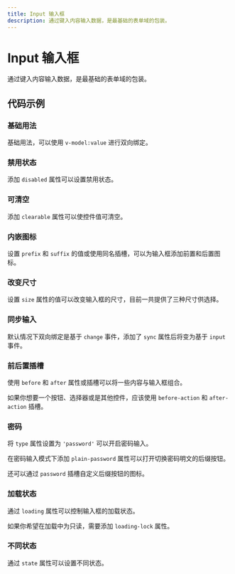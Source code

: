 ```yaml
---
title: Input 输入框
description: 通过键入内容输入数据，是最基础的表单域的包装。
---
```


# Input 输入框

通过键入内容输入数据，是最基础的表单域的包装。

## 代码示例

### 基础用法

基础用法，可以使用 `v-model:value` 进行双向绑定。

<preview path="../demo/Input/Basic-Input.vue" title="基础用法" description="基础用法，可以使用 `v-model:value` 进行双向绑定。"></preview>

### 禁用状态

添加 `disabled` 属性可以设置禁用状态。

<preview path="../demo/Input/Disabled-Input.vue" title="禁用状态" description="添加 `disabled` 属性可以设置禁用状态。"></preview>

### 可清空

添加 `clearable` 属性可以使控件值可清空。

<preview path="../demo/Input/Clearable-Input.vue" title="可清空" description="添加 `clearable` 属性可以使控件值可清空。"></preview>

### 内嵌图标

设置 `prefix` 和 `suffix` 的值或使用同名插槽，可以为输入框添加前置和后置图标。

<preview path="../demo/Input/Input-Icon.vue" title="内嵌图标" description="设置 `prefix` 和 `suffix` 的值或使用同名插槽，可以为输入框添加前置和后置图标。"></preview>

### 改变尺寸

设置 `size` 属性的值可以改变输入框的尺寸，目前一共提供了三种尺寸供选择。

<preview path="../demo/Input/Input-Size.vue" title="改变尺寸" description="设置 `size` 属性的值可以改变输入框的尺寸，目前一共提供了三种尺寸供选择。"></preview>

### 同步输入

默认情况下双向绑定是基于 `change` 事件，添加了 `sync` 属性后将变为基于 `input` 事件。

<preview path="../demo/Input/Input-Sync.vue" title="同步输入" description="默认情况下双向绑定是基于 `change` 事件，添加了 `sync` 属性后将变为基于 `input` 事件。"></preview>

### 前后置插槽

使用 `before` 和 `after` 属性或插槽可以将一些内容与输入框组合。

如果你想要一个按钮、选择器或是其他控件，应该使用 `before-action` 和 `after-action` 插槽。

<preview path="../demo/Input/Input-Action.vue" title="前后置插槽" description="使用 `before` 和 `after` 插槽可以将一些内容与输入框组合。如果你想要一个按钮、选择器或是其他控件，应该使用 `before-action` 和 `after-action` 插槽。"></preview>

### 密码

将 `type` 属性设置为 `'password'` 可以开启密码输入。

在密码输入模式下添加 `plain-password` 属性可以打开切换密码明文的后缀按钮。

还可以通过 `password` 插槽自定义后缀按钮的图标。

<preview path="../demo/Input/Password-Input.vue" title="密码" description="将 `type` 属性设置为 `'password'` 可以开启密码输入。在密码输入模式下添加 `plain-password` 属性可以打开切换密码明文的后缀按钮。还可以通过 `password` 插槽自定义后缀按钮的图标。"></preview>

### 加载状态

通过 `loading` 属性可以控制输入框的加载状态。

如果你希望在加载中为只读，需要添加 `loading-lock` 属性。

<preview path="../demo/Input/Input-Loading.vue" title="加载状态" description="通过 `loading` 属性可以控制输入框的加载状态。如果你希望在加载中为只读，需要添加 `loading-lock` 属性。"></preview>

### 不同状态

通过 `state` 属性可以设置不同状态。

<preview path="../demo/Input/Input-State.vue" title="不同状态" description="通过 `state` 属性可以设置不同状态。"></preview>
